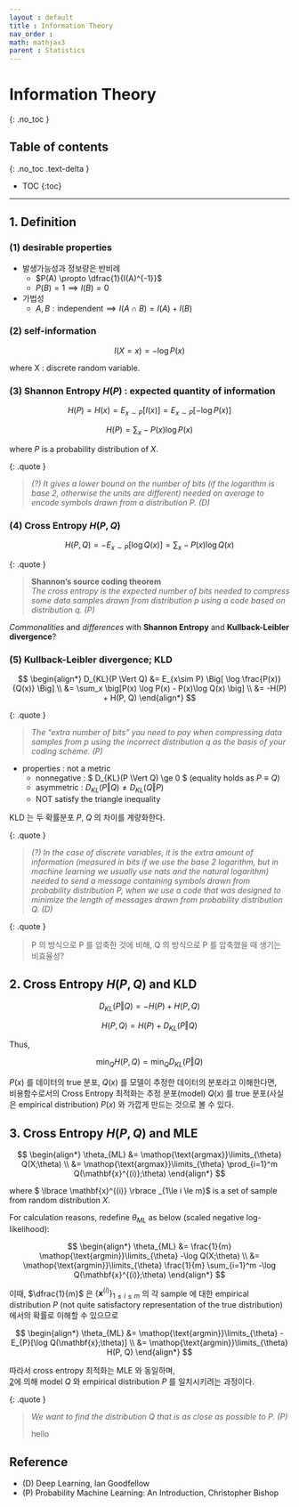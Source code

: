 ```yaml
---
layout : default
title : Information Theory
nav_order : 
math: mathjax3
parent : Statistics
---
```


# Information Theory
{: .no_toc }

## Table of contents
{: .no_toc .text-delta }

- TOC
{:toc}

---

## 1. Definition

### (1) desirable properties

 - 발생가능성과 정보량은 반비례  
    - $P(A) \propto \dfrac{1}{I(A)^{-1}}$
    - $P(B)=1 \implies I(B)=0$
 - 가법성  
    - $A,B:\text{independent} \implies I(A\cap B)=I(A)+I(B)$


### (2) self-information

$$ I(X=x) = - \log P(x) $$

where X : discrete random variable.


### (3) Shannon Entropy $H(P)$ : expected quantity of information

$$ H(P) = H(x) = E_{x \sim P} [I(x)] = E_{x \sim P} [- \log P(x)]$$

$$ H(P) = \sum_x -P(x) \log P(x) $$

where $P$ is a probability distribution of $X$.

{: .quote }
> *(?) It gives a lower bound on the number of bits (if the logarithm is base 2, otherwise the units are different) needed on average to encode symbols drawn from a distribution P. (D)*


### (4) Cross Entropy $H(P,Q)$

$$ H(P,Q) = - E_{x \sim P} [\log Q(x)] = \sum_x -P(x) \log Q(x) $$

{: .quote }
> **Shannon’s source coding theorem**  
*The cross entropy is the expected number of bits needed to compress some data samples drawn from distribution p using a code based on distribution q. (P)*

*Commonalities* and *differences* with **Shannon Entropy** and **Kullback-Leibler divergence**?


### (5) Kullback-Leibler divergence; KLD

$$ 
\begin{align*}
D_{KL}(P \Vert Q) 
&= E_{x\sim P} \Big[ \log \frac{P(x)}{Q(x)} \Big] \\
&= \sum_x \big[P(x) \log P(x) - P(x)\log Q(x) \big] \\
&= -H(P) + H(P, Q)
\end{align*}
$$

{: .quote }
> *The “extra number of bits” you need to pay when compressing data samples from p using the incorrect distribution q as the basis of your coding scheme. (P)*

 - properties : not a metric
    - nonnegative : $ D_{KL}(P \Vert Q) \ge 0 $ (equality holds as $P \equiv Q$) 
    - asymmetric : $D_{KL}(P \Vert Q) \neq D_{KL}(Q \Vert P)$
    - NOT satisfy the triangle inequality 

KLD 는 두 확률분포 $P$, $Q$ 의 차이를 계량화한다.  

{: .quote }
> *(?) In the case of discrete variables, it is the extra amount of information (measured in bits if we use the base 2 logarithm, but in machine learning we usually use nats and the natural logarithm) needed to send a message containing symbols drawn from probability distribution P, when we use a code that was designed to minimize the length of messages drawn from probability distribution Q. (D)*  

{: .quote }
> P 의 방식으로 P 를 압축한 것에 비해, Q 의 방식으로 P 를 압축했을 때 생기는 비효율성?


## 2. Cross Entropy $H(P,Q)$ and KLD

$$ D_{KL}(P \Vert Q) = -H(P) + H(P,Q) $$

$$ H(P,Q) = H(P) + D_{KL}(P \Vert Q) $$

Thus,

$$ \min_{Q} H(P,Q) = \min_{Q} D_{KL}(P \Vert Q) $$

$P(x)$ 를 데이터의 true 분포, $Q(x)$ 를 모델이 추정한 데이터의 분포라고 이해한다면,  
비용함수로서의 Cross Entropy 최적화는 추정 분포(model) $Q(x)$ 를 true 분포(사실은 empirical distribution) $P(x)$ 와 가깝게 만드는 것으로 볼 수 있다.

## 3. Cross Entropy $H(P,Q)$ and MLE

$$
\begin{align*}
\theta_{ML} &= \mathop{\text{argmax}}\limits_{\theta} Q(X;\theta) \\ 
&= \mathop{\text{argmax}}\limits_{\theta} \prod_{i=1}^m Q(\mathbf{x}^{(i)};\theta)
\end{align*}
$$

where $ \lbrace \mathbf{x}^{(i)} \rbrace _{1\le i \le m}$ is a set of sample from random distribution $X$.  

For calculation reasons, redefine $\theta_{ML}$ as below (scaled negative log-likelihood):

$$
\begin{align*}
\theta_{ML} &= \frac{1}{m} \mathop{\text{argmin}}\limits_{\theta} -\log Q(X;\theta) \\ 
&= \mathop{\text{argmin}}\limits_{\theta} \frac{1}{m} \sum_{i=1}^m -\log Q(\mathbf{x}^{(i)};\theta)
\end{align*}
$$

이때, $\dfrac{1}{m}$ 은 $\lbrace \mathbf{x}^{(i)} \rbrace _{1\le i \le m}$ 의 각 sample 에 대한 empirical distribution $P$ (not quite satisfactory representation of the true distribution) 에서의 확률로 이해할 수 있으므로

$$ 
\begin{align*}
\theta_{ML} 
&= \mathop{\text{argmin}}\limits_{\theta} -E_{P}[\log Q(\mathbf{x};\theta)] \\
&= \mathop{\text{argmin}}\limits_{\theta} H(P, Q)
\end{align*}
$$

따라서 cross entropy 최적화는 MLE 와 동일하며,  
[2](#2-cross-entropy-hpq-and-kld)에 의해 model $Q$ 와 empirical distribution $P$ 를 일치시키려는 과정이다.

{: .quote }
> *We want to find the distribution* $Q$ *that is as close as possible to* $P$*. (P)*
>
> hello


## Reference
- (D) Deep Learning, Ian Goodfellow  
- (P) Probability Machine Learning: An Introduction, Christopher Bishop
